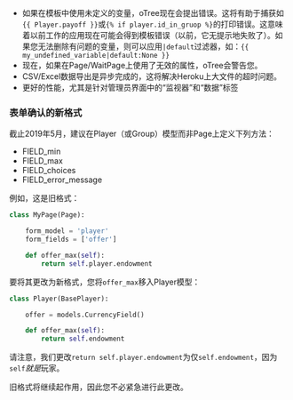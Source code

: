 - 如果在模板中使用未定义的变量，oTree现在会提出错误。这将有助于捕获如`{{ Player.payoff }}`或`{% if player.id_in_gruop %}`的打印错误。这意味着以前工作的应用现在可能会得到模板错误（以前，它无提示地失败了）。如果您无法删除有问题的变量，则可以应用`|default`过滤器，如：`{{ my_undefined_variable|default:None }}`
- 现在，如果在Page/WaitPage上使用了无效的属性，oTree会警告您。
- CSV/Excel数据导出是异步完成的，这将解决Heroku上大文件的超时问题。
- 更好的性能，尤其是针对管理员界面中的“监视器”和“数据”标签

### 表单确认的新格式

截止2019年5月，建议在Player（或Group）模型而非Page上定义下列方法：

- FIELD_min
- FIELD_max
- FIELD_choices
- FIELD_error_message

例如，这是旧格式：

```python
class MyPage(Page):

    form_model = 'player'
    form_fields = ['offer']

    def offer_max(self):
        return self.player.endowment
```

要将其更改为新格式，您将`offer_max`移入Player模型：

```python
class Player(BasePlayer):

    offer = models.CurrencyField()

    def offer_max(self):
        return self.endowment
```

请注意，我们更改`return self.player.endowment`为仅`self.endowment`，因为`self`*就是*玩家。

旧格式将继续起作用，因此您不必紧急进行此更改。